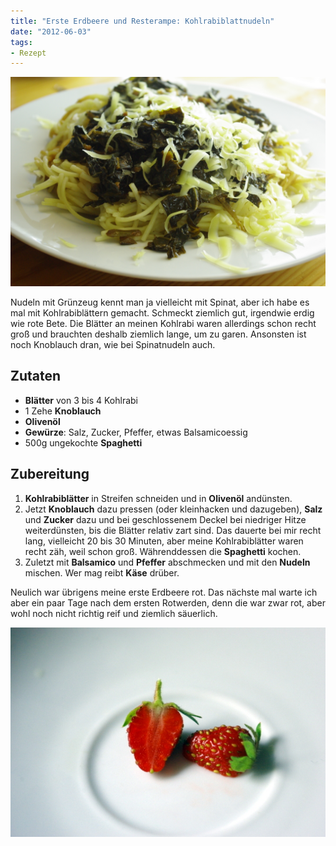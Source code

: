 ```yaml
---
title: "Erste Erdbeere und Resterampe: Kohlrabiblattnudeln"
date: "2012-06-03" 
tags:
- Rezept
---
```


[![](images/imgp9049.jpg "Spaghetti mit KohlrabiblÃ¤ttern")](http://apfeleimer.wordpress.com/2012/06/03/erste-erdbeere-und-resterampe-kohlrabiblattnudeln/spaghetti-mit-kohlrabibla%c2%a4ttern/)

Nudeln mit Grünzeug kennt man ja vielleicht mit Spinat, aber ich habe es mal mit Kohlrabiblättern gemacht. Schmeckt ziemlich gut, irgendwie erdig wie rote Bete. Die Blätter an meinen Kohlrabi waren allerdings schon recht groß und brauchten deshalb ziemlich lange, um zu garen. Ansonsten ist noch Knoblauch dran, wie bei Spinatnudeln auch.

## Zutaten

- **Blätter** von 3 bis 4 Kohlrabi
- 1 Zehe **Knoblauch**
- **Olivenöl**
- **Gewürze**: Salz, Zucker, Pfeffer, etwas Balsamicoessig
- 500g ungekochte **Spaghetti**

## Zubereitung

1. **Kohlrabiblätter** in Streifen schneiden und in **Olivenöl** andünsten.
2. Jetzt **Knoblauch** dazu pressen (oder kleinhacken und dazugeben), **Salz** und **Zucker** dazu und bei geschlossenem Deckel bei niedriger Hitze weiterdünsten, bis die Blätter relativ zart sind. Das dauerte bei mir recht lang, vielleicht 20 bis 30 Minuten, aber meine Kohlrabiblätter waren recht zäh, weil schon groß. Währenddessen die **Spaghetti** kochen.
3. Zuletzt mit **Balsamico** und **Pfeffer** abschmecken und mit den **Nudeln** mischen. Wer mag reibt **Käse** drüber.

Neulich war übrigens meine erste Erdbeere rot. Das nächste mal warte ich aber ein paar Tage nach dem ersten Rotwerden, denn die war zwar rot, aber wohl noch nicht richtig reif und ziemlich säuerlich.

[![](images/imgp9063.jpg "Erdbeere")](http://apfeleimer.wordpress.com/2012/06/03/erste-erdbeere-und-resterampe-kohlrabiblattnudeln/imgp9063/)
